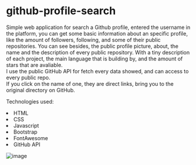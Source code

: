 # github-profile-search

Simple web application for search a Github profile, entered the username in the platform, you can get some basic information about an specific profile, like the amount of followers, following, and some of their public repositories. You can see besides, the public profile picture, about, the name and the description of every public repository. With a tiny description of each project, the main language that is building by, and the amount of stars that are avaliable. <br>
I use the public GitHub API for fetch every data showed, and can access to every public repo. <br>
If you click on the name of one, they are direct links, bring you to the original directory on GitHub.

Technologies used:
<li>HTML</li>
<li>CSS</li>
<li>Javascript</li>
<li>Bootstrap</li>
<li>FontAwesome</li>
<li>GitHub API</li>


![image](https://github.com/saulgutierrez/github-profile-search/assets/62368834/885d64c7-60da-40af-903c-78f46ba9d9d8)
